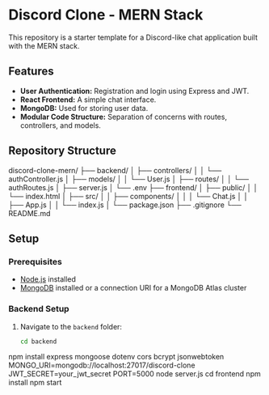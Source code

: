 # Discord Clone - MERN Stack

This repository is a starter template for a Discord-like chat application built with the MERN stack.

## Features

- **User Authentication:** Registration and login using Express and JWT.
- **React Frontend:** A simple chat interface.
- **MongoDB:** Used for storing user data.
- **Modular Code Structure:** Separation of concerns with routes, controllers, and models.

## Repository Structure

  discord-clone-mern/ ├── backend/ │ ├── controllers/ │ │ └── authController.js │ ├── models/ │ │ └── User.js │ ├── routes/ │ │ └── authRoutes.js │ ├── server.js │ └── .env ├── frontend/ │ ├── public/ │ │ └── index.html │ ├── src/ │ │ ├── components/ │ │ │ └── Chat.js │ │ ├── App.js │ │ └── index.js │ └── package.json ├── .gitignore └── README.md

  
## Setup

### Prerequisites

- [Node.js](https://nodejs.org/) installed
- [MongoDB](https://www.mongodb.com/) installed or a connection URI for a MongoDB Atlas cluster

### Backend Setup

1. Navigate to the `backend` folder:

   ```bash
   cd backend
npm install express mongoose dotenv cors bcrypt jsonwebtoken
MONGO_URI=mongodb://localhost:27017/discord-clone
JWT_SECRET=your_jwt_secret
PORT=5000
node server.js
cd frontend
npm install
npm start

